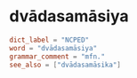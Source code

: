 # dvādasamāsiya

``` toml
dict_label = "NCPED"
word = "dvādasamāsiya"
grammar_comment = "mfn."
see_also = ["dvādasamāsika"]
```

